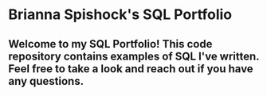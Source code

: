 # Brianna Spishock's SQL Portfolio
## Welcome to my SQL Portfolio! This code repository contains examples of SQL I've written. Feel free to take a look and reach out if you have any questions.

